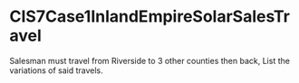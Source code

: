 # CIS7Case1InlandEmpireSolarSalesTravel
Salesman must travel from Riverside to 3 other counties then back, List the variations of said travels.
